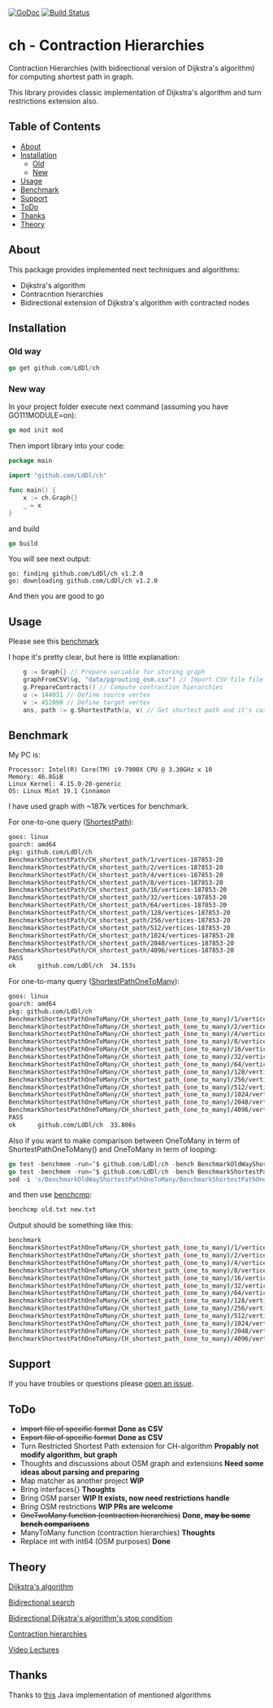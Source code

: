[![GoDoc](https://godoc.org/github.com/golang/gddo?status.svg)](https://godoc.org/github.com/LdDl/ch)
[![Build Status](https://travis-ci.com/LdDl/ch.svg?branch=master)](https://travis-ci.com/LdDl/ch)

# ch - Contraction Hierarchies
Contraction Hierarchies (with bidirectional version of Dijkstra's algorithm) for computing shortest path in graph.

This library provides classic implementation of Dijkstra's algorithm and turn restrictions extension also.

## Table of Contents

- [About](#about)
- [Installation](#installation)
    - [Old](#old-way)
    - [New](#new-way)
- [Usage](#usage)
- [Benchmark](#benchmark)
- [Support](#support)
- [ToDo](#todo)
- [Thanks](#thanks)
- [Theory](#theory)

## About
This package provides implemented next techniques and algorithms:
* Dijkstra's algorithm
* Contracntion hierarchies
* Bidirectional extension of Dijkstra's algorithm with contracted nodes

## Installation

### Old way
```go
go get github.com/LdDl/ch
```


### New way 
In your project folder execute next command (assuming you have GO111MODULE=on):
```go
go mod init mod
```
Then import library into your code:
```go
package main

import "github.com/LdDl/ch"

func main() {
	x := ch.Graph{}
	_ = x
}
```
and build
```go
go build
```
You will see next output:
```shell
go: finding github.com/LdDl/ch v1.2.0
go: downloading github.com/LdDl/ch v1.2.0
```
And then you are good to go 

## Usage

Please see this [benchmark](bidirectional_ch_test.go#L59)

I hope it's pretty clear, but here is little explanation:
```go
    g := Graph{} // Prepare variable for storing graph
    graphFromCSV(&g, "data/pgrouting_osm.csv") // Import CSV-file file into programm
    g.PrepareContracts() // Compute contraction hierarchies
    u := 144031 // Define source vertex
    v := 452090 // Define target vertex
    ans, path := g.ShortestPath(u, v) // Get shortest path and it's cost between source and target vertex
```

## Benchmark

My PC is:

    Processor: Intel(R) Core(TM) i9-7900X CPU @ 3.30GHz x 10
    Memory: 46.8GiB
    Linux Kernel: 4.15.0-20-generic
    OS: Linux Mint 19.1 Cinnamon

I have used graph with ~187k vertices for benchmark.

For one-to-one query ([ShortestPath](bidirectional_ch.go#L16)):
```bash
goos: linux
goarch: amd64
pkg: github.com/LdDl/ch
BenchmarkShortestPath/CH_shortest_path/1/vertices-187853-20         	     500	   2801587 ns/op	 3532241 B/op	    2225 allocs/op
BenchmarkShortestPath/CH_shortest_path/2/vertices-187853-20         	    1000	   2639499 ns/op	 3532225 B/op	    2225 allocs/op
BenchmarkShortestPath/CH_shortest_path/4/vertices-187853-20         	    1000	   2730468 ns/op	 3532239 B/op	    2225 allocs/op
BenchmarkShortestPath/CH_shortest_path/8/vertices-187853-20         	     500	   2887250 ns/op	 3532254 B/op	    2225 allocs/op
BenchmarkShortestPath/CH_shortest_path/16/vertices-187853-20        	     500	   2292956 ns/op	 3532251 B/op	    2225 allocs/op
BenchmarkShortestPath/CH_shortest_path/32/vertices-187853-20        	     500	   2837590 ns/op	 3532247 B/op	    2225 allocs/op
BenchmarkShortestPath/CH_shortest_path/64/vertices-187853-20        	     500	   2649959 ns/op	 3532233 B/op	    2225 allocs/op
BenchmarkShortestPath/CH_shortest_path/128/vertices-187853-20       	     500	   2790797 ns/op	 3532215 B/op	    2225 allocs/op
BenchmarkShortestPath/CH_shortest_path/256/vertices-187853-20       	     500	   2640733 ns/op	 3532231 B/op	    2225 allocs/op
BenchmarkShortestPath/CH_shortest_path/512/vertices-187853-20       	     500	   2381726 ns/op	 3532224 B/op	    2225 allocs/op
BenchmarkShortestPath/CH_shortest_path/1024/vertices-187853-20      	     500	   2810581 ns/op	 3532223 B/op	    2225 allocs/op
BenchmarkShortestPath/CH_shortest_path/2048/vertices-187853-20      	     500	   2770308 ns/op	 3532203 B/op	    2225 allocs/op
BenchmarkShortestPath/CH_shortest_path/4096/vertices-187853-20      	     500	   2592263 ns/op	 3532234 B/op	    2225 allocs/op
PASS
ok  	github.com/LdDl/ch	34.153s
```

For one-to-many query ([ShortestPathOneToMany](bidirectional_ch_one_to_n.go#L15)):
```bash
goos: linux
goarch: amd64
pkg: github.com/LdDl/ch
BenchmarkShortestPathOneToMany/CH_shortest_path_(one_to_many)/1/vertices-187853-20         	     160	   7175512 ns/op	 6773392 B/op	   14463 allocs/op
BenchmarkShortestPathOneToMany/CH_shortest_path_(one_to_many)/2/vertices-187853-20         	     176	   6847237 ns/op	 6773416 B/op	   14463 allocs/op
BenchmarkShortestPathOneToMany/CH_shortest_path_(one_to_many)/4/vertices-187853-20         	     172	   7101499 ns/op	 6773230 B/op	   14461 allocs/op
BenchmarkShortestPathOneToMany/CH_shortest_path_(one_to_many)/8/vertices-187853-20         	     181	   6706642 ns/op	 6773435 B/op	   14463 allocs/op
BenchmarkShortestPathOneToMany/CH_shortest_path_(one_to_many)/16/vertices-187853-20        	     170	   6915546 ns/op	 6773325 B/op	   14462 allocs/op
BenchmarkShortestPathOneToMany/CH_shortest_path_(one_to_many)/32/vertices-187853-20        	     174	   6887815 ns/op	 6773307 B/op	   14462 allocs/op
BenchmarkShortestPathOneToMany/CH_shortest_path_(one_to_many)/64/vertices-187853-20        	     174	   6964305 ns/op	 6773370 B/op	   14462 allocs/op
BenchmarkShortestPathOneToMany/CH_shortest_path_(one_to_many)/128/vertices-187853-20       	     168	   6916208 ns/op	 6773333 B/op	   14463 allocs/op
BenchmarkShortestPathOneToMany/CH_shortest_path_(one_to_many)/256/vertices-187853-20       	     170	   7161520 ns/op	 6773373 B/op	   14463 allocs/op
BenchmarkShortestPathOneToMany/CH_shortest_path_(one_to_many)/512/vertices-187853-20       	     172	   6710753 ns/op	 6773492 B/op	   14464 allocs/op
BenchmarkShortestPathOneToMany/CH_shortest_path_(one_to_many)/1024/vertices-187853-20      	     181	   6680762 ns/op	 6773273 B/op	   14462 allocs/op
BenchmarkShortestPathOneToMany/CH_shortest_path_(one_to_many)/2048/vertices-187853-20      	     171	   6695043 ns/op	 6773313 B/op	   14462 allocs/op
BenchmarkShortestPathOneToMany/CH_shortest_path_(one_to_many)/4096/vertices-187853-20      	     176	   6674091 ns/op	 6773373 B/op	   14462 allocs/op
PASS
ok  	github.com/LdDl/ch	33.806s
```

Also if you want to make comparison between OneToMany in term of ShortestPathOneToMany() and OneToMany in term of looping:
```go
go test -benchmem -run=^$ github.com/LdDl/ch -bench BenchmarkOldWayShortestPathOneToMany > old.txt
go test -benchmem -run=^$ github.com/LdDl/ch -bench BenchmarkShortestPathOneToMany > new.txt
sed -i 's/BenchmarkOldWayShortestPathOneToMany/BenchmarkShortestPathOneToMany/g' old.txt
```
and then use [benchcmp](https://godoc.org/golang.org/x/tools/cmd/benchcmp):
```bash
benchcmp old.txt new.txt
```
Output should be something like this:
```bash
benchmark                                                                                 old ns/op     new ns/op     delta
BenchmarkShortestPathOneToMany/CH_shortest_path_(one_to_many)/1/vertices-187853-20        10608955      7175512       -32.36%
BenchmarkShortestPathOneToMany/CH_shortest_path_(one_to_many)/2/vertices-187853-20        10813368      6847237       -36.68%
BenchmarkShortestPathOneToMany/CH_shortest_path_(one_to_many)/4/vertices-187853-20        10583636      7101499       -32.90%
BenchmarkShortestPathOneToMany/CH_shortest_path_(one_to_many)/8/vertices-187853-20        10500989      6706642       -36.13%
BenchmarkShortestPathOneToMany/CH_shortest_path_(one_to_many)/16/vertices-187853-20       10470206      6915546       -33.95%
BenchmarkShortestPathOneToMany/CH_shortest_path_(one_to_many)/32/vertices-187853-20       10421460      6887815       -33.91%
BenchmarkShortestPathOneToMany/CH_shortest_path_(one_to_many)/64/vertices-187853-20       10499903      6964305       -33.67%
BenchmarkShortestPathOneToMany/CH_shortest_path_(one_to_many)/128/vertices-187853-20      10735268      6916208       -35.57%
BenchmarkShortestPathOneToMany/CH_shortest_path_(one_to_many)/256/vertices-187853-20      10836504      7161520       -33.91%
BenchmarkShortestPathOneToMany/CH_shortest_path_(one_to_many)/512/vertices-187853-20      10544817      6710753       -36.36%
BenchmarkShortestPathOneToMany/CH_shortest_path_(one_to_many)/1024/vertices-187853-20     10619897      6680762       -37.09%
BenchmarkShortestPathOneToMany/CH_shortest_path_(one_to_many)/2048/vertices-187853-20     10772554      6695043       -37.85%
BenchmarkShortestPathOneToMany/CH_shortest_path_(one_to_many)/4096/vertices-187853-20     10257450      6674091       -34.93%
```

## Support

If you have troubles or questions please [open an issue](https://github.com/LdDl/ch/issues/new).

## ToDo

* ~~Import file of specific format~~ **Done as CSV**
* ~~Export file of specific format~~ **Done as CSV**
* Turn Restricted Shortest Path extension for CH-algorithm **Propably not modify algorithm, but graph**
* Thoughts and discussions about OSM graph and extensions **Need some ideas about parsing and preparing**
* Map matcher as another project **WIP**
* Bring interfaces{} **Thoughts**
* Bring OSM parser **WIP It exists, now need restrictions handle**
* Bring OSM restrictions **WIP PRs are welcome**
* ~~OneTwoMany function (contraction hierarchies)~~ **Done, ~~may be some bench comparisons~~**
* ManyToMany function (contraction hierarchies) **Thoughts**
* Replace int with int64 (OSM purposes) **Done**

## Theory
[Dijkstra's algorithm](https://en.wikipedia.org/wiki/Dijkstra%27s_algorithm)

[Bidirectional search](https://en.wikipedia.org/wiki/Bidirectional_search)

[Bidirectional Dijkstra's algorithm's stop condition](http://www.cs.princeton.edu/courses/archive/spr06/cos423/Handouts/EPP%20shortest%20path%20algorithms.pdf)

[Contraction hierarchies](https://en.wikipedia.org/wiki/Contraction_hierarchies)

[Video Lectures](https://ad-wiki.informatik.uni-freiburg.de/teaching/EfficientRoutePlanningSS2012)


## Thanks
Thanks to [this](https://github.com/navjindervirdee/Advanced-Shortest-Paths-Algorithms) Java implementation of mentioned algorithms
